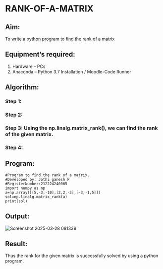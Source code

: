 # RANK-OF-A-MATRIX
## Aim:
To write a python program to find the rank of a matrix
## Equipment’s required:
1. 	Hardware – PCs
2. 	Anaconda – Python 3.7 Installation / Moodle-Code Runner
## Algorithm:
### Step 1: 
### Step 2: 
### Step 3: Using the np.linalg.matrix_rank(), we can find the rank of the given matrix.
### Step 4: 
## Program:
```
#Program to find the rank of a matrix.
#Developed by: Jothi ganesh P
#RegisterNumber:212224240065
import numpy as np
a=np.array([[5,-3,-10],[2,2,-3],[-3,-1,5]])
sol=np.linalg.matrix_rank(a)
print(sol)

```
## Output:
![Screenshot 2025-03-28 081339](https://github.com/user-attachments/assets/5f271cba-06c9-4ec9-afaf-ccf9bd9b3726)

## Result:
Thus the rank for the given matrix is successfully solved by  using a python program.

